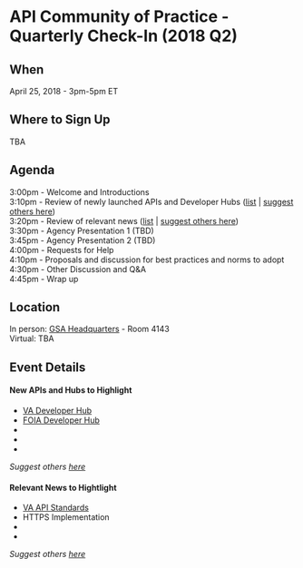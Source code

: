 
# API Community of Practice - Quarterly Check-In (2018 Q2)

## When

April 25, 2018 - 3pm-5pm ET

## Where to Sign Up 

TBA

## Agenda 

3:00pm - Welcome and Introductions   
3:10pm - Review of newly launched APIs and Developer Hubs ([list](https://github.com/18F/wg-api/blob/18f-pages/quarterly-meetings/2018-q2.md#new-apis-and-hubs-to-highlight) | [suggest others here](https://github.com/18F/wg-api/issues/13))  
3:20pm - Review of relevant news ([list](https://github.com/18F/wg-api/blob/18f-pages/quarterly-meetings/2018-q2.md#relevant-news-to-hightlight) | [suggest others here](https://github.com/18F/wg-api/issues/14))  
3:30pm - Agency Presentation 1 (TBD)  
3:45pm - Agency Presentation 2 (TBD)  
4:00pm - Requests for Help   
4:10pm - Proposals and discussion for best practices and norms to adopt  
4:30pm - Other Discussion and Q&A  
4:45pm - Wrap up  

## Location 

In person: [GSA Headquarters]() - Room 4143  
Virtual:  TBA  


## Event Details 


#### New APIs and Hubs to Highlight

* [VA Developer Hub](https://www.oit.va.gov/developer/)
* [FOIA Developer Hub](https://www.foia.gov/developer/)
* []()
* []()
* []()

_Suggest others [here](https://github.com/18F/wg-api/issues/13)_

#### Relevant News to Hightlight 

* [VA API Standards](https://www.va.gov/opa/pressrel/pressrelease.cfm?id=4022)
* HTTPS Implementation
* []()
* []()

_Suggest others [here](https://github.com/18F/wg-api/issues/14)_
